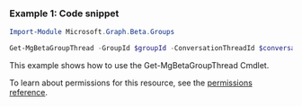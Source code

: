 ### Example 1: Code snippet

```powershellImport-Module Microsoft.Graph.Beta.Groups

Get-MgBetaGroupThread -GroupId $groupId -ConversationThreadId $conversationThreadId
```
This example shows how to use the Get-MgBetaGroupThread Cmdlet.
To learn about permissions for this resource, see the [permissions reference](/graph/permissions-reference).

